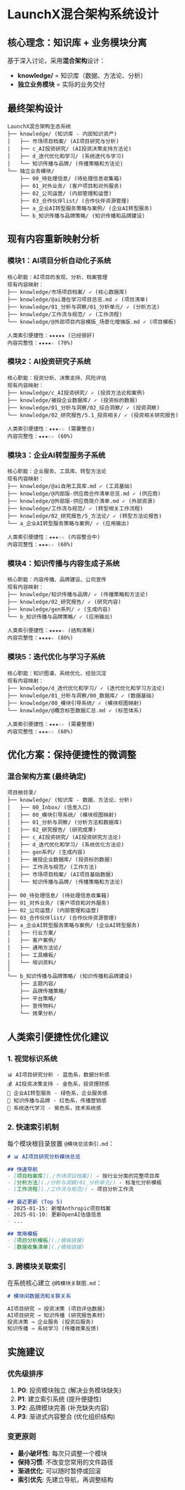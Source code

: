 # LaunchX混合架构系统设计

## 核心理念：知识库 + 业务模块分离

基于深入讨论，采用**混合架构**设计：
- **knowledge/** = 知识库（数据、方法论、分析）
- **独立业务模块** = 实际的业务交付

## 最终架构设计

```
LaunchX混合架构生态系统
├── knowledge/ (知识库 - 内部知识资产)
│   ├── 市场项目档案/ (AI项目研究与分析)
│   ├── c_AI投资研究/ (AI投资决策支持方法论)
│   ├── d_迭代优化和学习/ (系统迭代与学习)
│   └── 知识传播与品牌/ (传播策略和方法论)
└── 独立业务模块/
    ├── 00_待处理信息/ (待处理信息收集箱)
    ├── 01_对外业务/ (客户项目和对外服务)
    ├── 02_公司运营/ (内部管理和运营)
    ├── 03_合作伙伴list/ (合作伙伴资源管理)
    ├── a_企业AI转型服务策略与案例/ (企业AI转型服务)
    └── b_知识传播与品牌策略/ (知识传播和品牌建设)
```

## 现有内容重新映射分析

### 模块1：AI项目分析自动化子系统
```
核心职能：AI项目的发现、分析、档案管理
现有内容映射：
├── knowledge/市场项目档案/ ✓ (核心数据库)
├── knowledge/@ai潜在学习项目总览.md ✓ (项目清单)
├── knowledge/01_分析与洞察/01_分析单元/ ✓ (分析方法)
├── knowledge/工作流与规范/ ✓ (工作流程)
└── knowledge/@外部项目内容模版_场景化增强版.md ✓ (项目模板)

人类索引便捷性：★★★★★ (已经很好)
内容完整性：★★★★☆ (70%)
```

### 模块2：AI投资研究子系统
```
核心职能：投资分析、决策支持、风险评估
现有内容映射：
├── knowledge/c_AI投资研究/ ✓ (投资方法论和案例)
├── knowledge/被投企业数据库/ ✓ (投资标的数据)
├── knowledge/01_分析与洞察/02_综合洞察/ ✓ (投资洞察)
└── knowledge/02_研究报告/5.1_投资相关/ ✓ (投资相关研究报告)

人类索引便捷性：★★★☆☆ (需要整合)
内容完整性：★★★☆☆ (60%)
```

### 模块3：企业AI转型服务子系统
```
核心职能：企业服务、工具库、转型方法论
现有内容映射：
├── knowledge/@ai自用工具库.md ✓ (工具基础)
├── knowledge/@内部版-供应商合作清单总览.md ✓ (供应商)
├── knowledge/@外部版-供应商简介清单.md ✓ (外部资源)
├── knowledge/工作流与规范/ ✓ (转型相关工作流程)
├── knowledge/02_研究报告/5_方法论/ ✓ (转型方法论报告)
└── a_企业AI转型服务策略与案例/ ✓ (应用输出)

人类索引便捷性：★★★☆☆ (内容整合中)
内容完整性：★★★☆☆ (60%)
```

### 模块4：知识传播与内容生成子系统
```
核心职能：内容传播、品牌建设、公司宣传
现有内容映射：
├── knowledge/知识传播与品牌/ ✓ (传播策略和方法论)
├── knowledge/02_研究报告/ ✓ (研究内容)
├── knowledge/gen系列/ ✓ (生成内容)
└── b_知识传播与品牌策略/ ✓ (应用输出)

人类索引便捷性：★★★★☆ (结构清晰)
内容完整性：★★★★☆ (80%)
```

### 模块5：迭代优化与学习子系统
```
核心职能：知识图谱、系统优化、经验沉淀
现有内容映射：
├── knowledge/d_迭代优化和学习/ ✓ (迭代优化和学习方法论)
├── knowledge/01_分析与洞察/00_数据库/ ✓ (数据基础)
├── knowledge/00_模块引导系统/ ✓ (模块视图映射)
└── knowledge/@概念标签数据汇总.md ✓ (标签体系)

人类索引便捷性：★★★☆☆ (需要整理)
内容完整性：★★★☆☆ (60%)
```

## 优化方案：保持便捷性的微调整

### 混合架构方案 (最终确定)

```
项目根目录/
├── knowledge/ (知识库 - 数据、方法论、分析)
│   ├── 00_Inbox/ (信息入口)
│   ├── 00_模块引导系统/ (模块视图映射)
│   ├── 01_分析与洞察/ (分析方法和数据库)
│   ├── 02_研究报告/ (研究成果)
│   ├── c_AI投资研究/ (AI投资研究方法论)
│   ├── d_迭代优化和学习/ (系统优化方法论)
│   ├── gen系列/ (生成内容)
│   ├── 被投企业数据库/ (投资标的数据)
│   ├── 工作流与规范/ (工作方法)
│   ├── 市场项目档案/ (AI项目基础数据)
│   └── 知识传播与品牌/ (传播策略和方法论)
│
├── 00_待处理信息/ (待处理信息收集箱)
├── 01_对外业务/ (客户项目和对外服务)
├── 02_公司运营/ (内部管理和运营)
├── 03_合作伙伴list/ (合作伙伴资源管理)
├── a_企业AI转型服务策略与案例/ (企业AI转型服务)
│   ├── 行业方案/
│   ├── 客户案例/
│   ├── 通用方法论/
│   ├── 工具模板/
│   └── 培训资料/
│
└── b_知识传播与品牌策略/ (知识传播和品牌建设)
    ├── 主题内容/
    ├── 品牌传播策略/
    ├── 平台策略/
    ├── 宣传物料/
    └── 效果分析/
```


## 人类索引便捷性优化建议

### 1. 视觉标识系统
```
📊 AI项目研究分析 - 蓝色系，数据分析感
💰 AI投资决策支持 - 金色系，投资理财感  
🏢 企业AI转型服务 - 绿色系，企业服务感
📢 知识传播与品牌 - 红色系，传播营销感
🔄 系统迭代学习 - 紫色系，技术系统感
```

### 2. 快速索引机制
每个模块根目录放置 `@模块总览索引.md`：
```markdown
# 📊 AI项目研究分析模块总览

## 快速导航
- [项目档案库](./市场项目档案/) - 按行业分类的完整项目库
- [分析方法](./分析与洞察/01_分析单元/) - 标准化分析模板
- [工作流程](./工作流与规范/) - 项目分析工作流

## 最近更新 (Top 5)
- 2025-01-15: 新增Anthropic项目档案
- 2025-01-10: 更新OpenAI估值信息
- ...

## 常用模板
- [项目分析模板](./模板链接)
- [数据收集清单](./模板链接)
```

### 3. 跨模块关联索引
在系统核心建立 `@跨模块关联图.md`：
```markdown
# 模块间数据流和关联关系

AI项目研究 → 投资决策 (项目评估数据)
AI项目研究 → 知识传播 (研究报告素材)  
投资决策 → 企业服务 (投资后服务)
知识传播 → 系统学习 (传播效果反馈)
```

## 实施建议

### 优先级排序
1. **P0**: 投资模块独立 (解决业务模块缺失)
2. **P1**: 建立索引系统 (提升便捷性)
3. **P2**: 品牌模块完善 (补充缺失内容)
4. **P3**: 渐进式内容整合 (优化组织结构)

### 变更原则
- **最小破坏性**: 每次只调整一个模块
- **保持习惯**: 不改变您常用的文件路径
- **渐进优化**: 可以随时暂停或回滚
- **索引优先**: 先建立导航，再调整结构